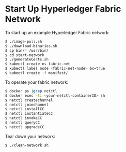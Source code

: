# Start Up Hyperledger Fabric Network

To start up an example Hyperledger Fabric network:

```bash
$ ./image-pull.sh
$ ./download-binaries.sh
$ cp bin/* /usr/bin/
$ cd start-network
$ ./generateCerts.sh
$ kubectl create ns fabric-net
$ kubectl label node <fabric-net-node> bc=true
$ kubectl create -f manifest/
```

To operate your fabric network:

```bash
$ docker ps |grep netctl
$ docker exec -ti <your-netctl-containerID> sh
$ netctl createchannel 
$ netctl joinchannel 
$ netctl installCC 
$ netctl instantiateCC 
$ netctl invokeCC 
$ netctl queryCC 
$ netctl upgradeCC
```

Tear down your network:

```bash
$ ./clean-network.sh
```
